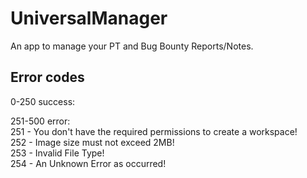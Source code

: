 # UniversalManager
 An app to manage your PT and Bug Bounty Reports/Notes.

## Error codes
0-250 success:<br>

251-500 error: <br>
251 - You don\'t have the required permissions to create a workspace!  <br>
252 - Image size must not exceed 2MB! <br>
253 - Invalid File Type! <br>
254 - An Unknown Error as occurred! <br>
